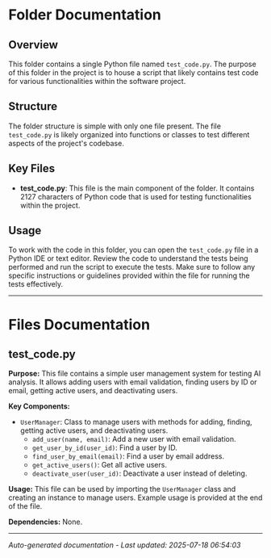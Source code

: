 # Folder Documentation

## Overview
This folder contains a single Python file named `test_code.py`. The purpose of this folder in the project is to house a script that likely contains test code for various functionalities within the software project.

## Structure
The folder structure is simple with only one file present. The file `test_code.py` is likely organized into functions or classes to test different aspects of the project's codebase.

## Key Files
- **test_code.py**: This file is the main component of the folder. It contains 2127 characters of Python code that is used for testing functionalities within the project.

## Usage
To work with the code in this folder, you can open the `test_code.py` file in a Python IDE or text editor. Review the code to understand the tests being performed and run the script to execute the tests. Make sure to follow any specific instructions or guidelines provided within the file for running the tests effectively.

---

# Files Documentation

## test_code.py

**Purpose:** This file contains a simple user management system for testing AI analysis. It allows adding users with email validation, finding users by ID or email, getting active users, and deactivating users.

**Key Components:**
- `UserManager`: Class to manage users with methods for adding, finding, getting active users, and deactivating users.
  - `add_user(name, email)`: Add a new user with email validation.
  - `get_user_by_id(user_id)`: Find a user by ID.
  - `find_user_by_email(email)`: Find a user by email address.
  - `get_active_users()`: Get all active users.
  - `deactivate_user(user_id)`: Deactivate a user instead of deleting.

**Usage:** This file can be used by importing the `UserManager` class and creating an instance to manage users. Example usage is provided at the end of the file.

**Dependencies:** None.

---
*Auto-generated documentation - Last updated: 2025-07-18 06:54:03*
